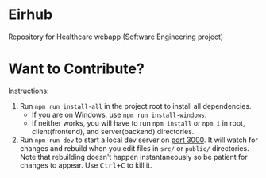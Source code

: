 # Eirhub

Repository for Healthcare webapp (Software Engineering project)

# Want to Contribute?

Instructions:
1. Run `npm run install-all` in the project root to install all dependencies.
   -  If you are on Windows, use `npm run install-windows`.
   -  If neither works, you will have to run `npm install` or `npm i` in root, client(frontend), and server(backend) directories.
2. Run `npm run dev` to start a local dev server on [port 3000](http://localhost:3000). It will watch for changes and rebuild when you edit files in `src/` or `public/` directories. Note that rebuilding doesn't happen instantaneously so be patient for changes to appear. Use <kbd>Ctrl+C</kbd> to kill it.
